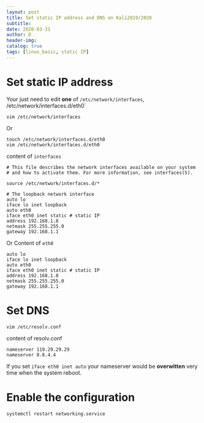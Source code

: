 ```yaml
--- 
layout: post
title: Set static IP address and DNS on Kali2019/2020
subtitle:
date: 2020-03-31
author: D
header-img:
catalog: true
tags: [linux_basic, static IP]
---
```


# Set static IP address
Your just need to edit **one** of `/etc/network/interfaces`, /etc/network/interfaces.d/eth0` 
```
vim /etc/network/interfaces
```
Or
```
touch /etc/network/interfaces.d/eth0
vim /etc/network/interfaces.d/eth0
```
content of `interfaces`
```
# This file describes the network interfaces available on your system
# and how to activate them. For more information, see interfaces(5).

source /etc/network/interfaces.d/*

# The loopback network interface
auto lo
iface lo inet loopback
auto eth0
iface eth0 inet static # static IP 
address 192.168.1.8
netmask 255.255.255.0
gateway 192.168.1.1
```
Or Content of `eth0`
```
auto lo
iface lo inet loopback
auto eth0
iface eth0 inet static # static IP 
address 192.168.1.8
netmask 255.255.255.0
gateway 192.168.1.1
```

# Set DNS
```
vim /etc/resolv.conf
```
content of resolv.conf
```
nameserver 119.29.29.29
nameserver 8.8.4.4
```
If you set `iface eth0 inet auto` your nameserver would be **overwitten** very time when the system reboot. 

# Enable the configuration
```
systemctl restart networking.service
```
